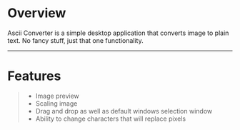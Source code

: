 Overview
=======
Ascii Converter is a simple desktop application that converts image to plain text.
No fancy stuff, just that one functionality. 

----------------

Features
=======
> - Image preview 
> - Scaling image
> - Drag and drop as well as default windows selection window
> - Ability to change characters that will replace pixels




